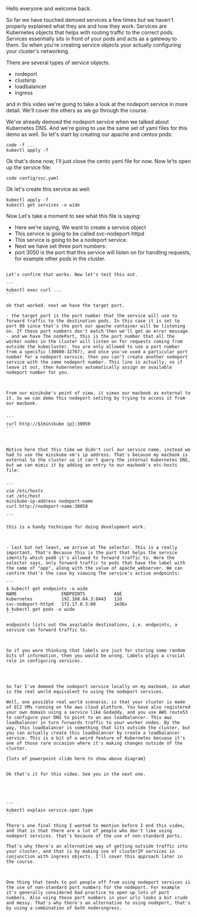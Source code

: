 Hello everyone and welcome back. 

So far we have touched demoed services a few times but we haven't properly explained what they are and how they work. Services are Kubernetes objects that helps with routing traffic to the correct pods. Services essentially sits in front of your pods and acts as a gateway to them. So when you're creating service objects your actually configuring your cluster's networking. 


There are several types of service objects. 

- nodeport
- clusterip 
- loadbalancer
- ingress

and in this video we're going to take a look at the nodeport service in more detail. We'll cover the others as we go through the course. 

We've already demoed the nodeport service when we talked about Kubernetes DNS. And we're going to use the same set of yaml files for this demo as well. So let's start by creating our apache and centos pods:

```
code -f ...
kubectl apply -f 
```

Ok that's done now, I'll just close the cento yaml file for now. Now le'ts open up the service file:

```
code config/svc.yaml
```

Ok let's create this service as well:

```
kubectl apply -f 
kubectl get services -o wide
```

Now Let's take a moment  to see what this file is saying:

- Here we're saying, We want to create a service object 
- This service is going to be called svc-nodeport-httpd
- This service is going to be a nodeport service.
- Next we have set three port numbers:
-  port 3050 is the port that this service will listen on for handling requests, for example other pods in the cluster.
````

Let's confirm that works. Now let's test this out.

```
kubectl exec curl ...
```

ok that worked. next we have the target port. 

- the target port is the port number that the service will use to forward traffic to the destination pods. In this case it is set to port 80 since that's the port our apache container will be listening on. If these port numbers don't match then we'll get an error message. 
- and we have The nodePort, this is the port number that all the worker nodes in the cluster will listen on for requests coming from outside the kubecluster. You are only allowed to use a port number from a specific (30000-32767), and once you've used a particular port number for a nodeport service, then you can't create another nodeport service with the same nodeport number. This line is actually, so if leave it out, then kubernetes automatically assign an available nodeport number for you.  



From our minikube's point of view, it views our macbook as external to it. So we can demo this nodeport setitng by trying to access it from our macbook.


```
curl http://${minikube ip}:30050
```



Notice here that this time we didn't curl our service name, instead we had to use the minikube vm's ip address. That's because my macbook is external to the cluster so it can't query the internal Kubernetes DNS, but we can mimic it by adding an entry to our macbook's etc-hosts file:


```
vim /etc/hosts
cat /etc/host
minikube-ip-address nodeport-name  
curl http://nodeport-name:30050

```

this is a handy technique for doing development work. 



- last but not least, we arrive at The selector. This is a really important. That's Because this is the part that helps the service identify which podd it's allowed to forward traffic to. Here the selector says, only forward traffic to pods that have the label with the name of "app", along with the value of apache_webserver. We can confirm that's the case by viewing The service's active endpoints:

```
$ kubectl get endpoints -o wide
NAME                 ENDPOINTS           AGE
kubernetes           192.168.64.3:8443   12d
svc-nodeport-httpd   172.17.0.3:80       2m36s
$ kubectl get pods -o wide
```

endpoints lists out the available destinations, i.e. endpoints, a service can forward traffic to. 


 
So if you were thinking that labels are just for storing some random bits of information, then you would be wrong. Labels plays a crucial role in configuring services.




So far I've demoed the nodeport service locally on my macbook, so what is the real world equivalent to using the nodeport services.  

Well, one possible real world scenario, is that your cluster is made of EC2 VMs running on the aws cloud platform. You have also registered your own domain using a service like Godaddy, and you use AWS route53 to configure your DNS to point to an aws loadbalancer. This aws loadbalancer in turn forwards traffic to your worker nodes. By the way, this loadbalancer is something that sits outside the cluster, but you can actually create this loadbalancer by create a loadbalancer service. This is a bit of a weird feature of Kubernetes becuase it's one of those rare occasion where it's making changes outside of the cluster. 

{lots of powerpoint slide here to show above diagram}


Ok that's it for this video. See you in the next one. 





```
kubectl explain service.spec.type
```

There's one final thing I wanted to mention before I end this video, and that is that there are a lot of people who don't like using nodeport services. that's because of the use of non-standard ports. 

That's why there's an alternative way of getting outside traffic into your cluster, and that is by making use of clusterIP services in conjunction with ingress objects. I'll cover this approach later in the course.  



One thing that tends to put people off from using nodeport services is the use of non-standard port numbers for the nodeport. For example it's generally considered bad practice to open up lots of port numbers. Also using these port numbers in your urls looks a bit crude and messy. That's why there's an alternative to using nodeport, that's by using a combination of both node+ingress. 